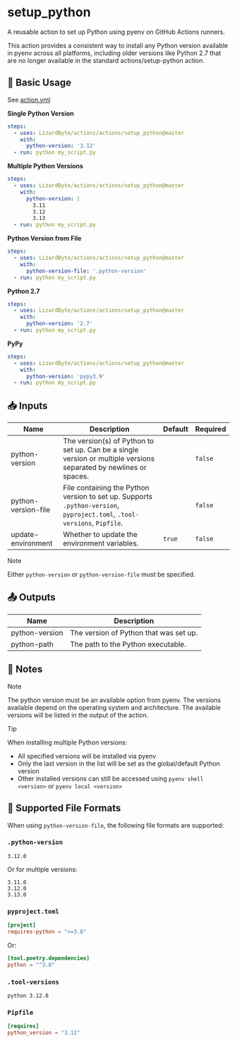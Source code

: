 # setup_python

A reusable action to set up Python using pyenv on GitHub Actions runners.

This action provides a consistent way to install any Python version available in pyenv across all platforms,
including older versions like Python 2.7 that are no longer available in the standard actions/setup-python action.

## 🚀 Basic Usage

See [action.yml](action.yml)

**Single Python Version**
```yaml
steps:
  - uses: LizardByte/actions/actions/setup_python@master
    with:
      python-version: '3.12'
  - run: python my_script.py
```

**Multiple Python Versions**
```yaml
steps:
  - uses: LizardByte/actions/actions/setup_python@master
    with:
      python-version: |
        3.11
        3.12
        3.13
  - run: python my_script.py
```

**Python Version from File**
```yaml
steps:
  - uses: LizardByte/actions/actions/setup_python@master
    with:
      python-version-file: '.python-version'
  - run: python my_script.py
```

**Python 2.7**
```yaml
steps:
  - uses: LizardByte/actions/actions/setup_python@master
    with:
      python-version: '2.7'
  - run: python my_script.py
```

**PyPy**
```yaml
steps:
  - uses: LizardByte/actions/actions/setup_python@master
    with:
      python-version: 'pypy3.9'
  - run: python my_script.py
```

## 📥 Inputs

| Name                | Description                                                                                                              | Default | Required |
|---------------------|--------------------------------------------------------------------------------------------------------------------------|---------|----------|
| python-version      | The version(s) of Python to set up. Can be a single version or multiple versions separated by newlines or spaces.        |         | `false`  |
| python-version-file | File containing the Python version to set up. Supports `.python-version`, `pyproject.toml`, `.tool-versions`, `Pipfile`. |         | `false`  |
| update-environment  | Whether to update the environment variables.                                                                             | `true`  | `false`  |

> [!NOTE]
> Either `python-version` or `python-version-file` must be specified.

## 📤 Outputs

| Name           | Description                            |
|----------------|----------------------------------------|
| python-version | The version of Python that was set up. |
| python-path    | The path to the Python executable.     |

## 📝 Notes

> [!NOTE]
> The python version must be an available option from pyenv. The versions available depend on the operating system and
> architecture. The available versions will be listed in the output of the action.

> [!TIP]
> When installing multiple Python versions:
> - All specified versions will be installed via pyenv
> - Only the last version in the list will be set as the global/default Python version
> - Other installed versions can still be accessed using `pyenv shell <version>` or `pyenv local <version>`

## 📂 Supported File Formats

When using `python-version-file`, the following file formats are supported:

### `.python-version`
```
3.12.0
```

Or for multiple versions:
```
3.11.0
3.12.0
3.13.0
```

### `pyproject.toml`
```toml
[project]
requires-python = ">=3.8"
```

Or:
```toml
[tool.poetry.dependencies]
python = "^3.8"
```

### `.tool-versions`
```
python 3.12.0
```

### `Pipfile`
```toml
[requires]
python_version = "3.12"
```
